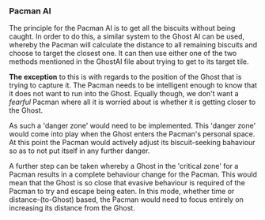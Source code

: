 ### Pacman AI

The principle for the Pacman AI is to get all the biscuits without being caught. In order to do this, a similar system to the Ghost AI can be used, whereby the Pacman will calculate the distance to all remaining biscuits and choose to target the closest one. It can then use either one of the two methods mentioned in the GhostAI file about trying to get to its target tile.

**The exception** to this is with regards to the position of the Ghost that is trying to capture it. The Pacman needs to be intelligent enough to know that it does not want to run into the Ghost. Equally though, we don't want a *fearful* Pacman where all it is worried about is whether it is getting closer to the Ghost.  

As such a 'danger zone' would need to be implemented. This 'danger zone' would come into play when the Ghost enters the Pacman's personal space. At this point the Pacman would actively adjust its biscuit-seeking bahaviour so as to not put itself in any further danger.

A further step can be taken whereby a Ghost in the 'critical zone' for a Pacman results in a complete behaviour change for the Pacman. This would mean that the Ghost is so close that evasive behaviour is required of the Pacman to try and escape being eaten. In this mode, whether time or distance-(to-Ghost) based, the Pacman would need to focus entirely on increasing its distance from the Ghost.
